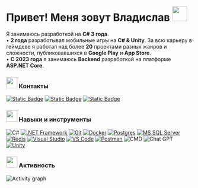 # Привет! Меня зовут Владислав <img src="https://raw.githubusercontent.com/Tarikul-Islam-Anik/Telegram-Animated-Emojis/main/People/Man%20Technologist.webp" width="40x"> 

Я занимаюсь разработкой на __C# 3 года__.  
• __2 года__ разработывал мобильные игры на __C# & Unity__. За всю карьеру в геймдеве я работал над более __20__ проектами разных жанров и сложности, публиковавшихся в __Google Play__ и __App Store__.  
• __С 2023 года__ я занимаюсь __Backend__ разработкой на платформе __ASP.NET Core__.

### <img src="https://raw.githubusercontent.com/Tarikul-Islam-Anik/Telegram-Animated-Emojis/main/Objects/Inbox%20Tray.webp" width="30px"> Контакты
[![Static Badge](https://img.shields.io/badge/LinkedIn-white?style=for-the-badge&logo=linkedin&logoColor=white&color=0A66C2)](https://www.linkedin.com/in/mangushev)
[![Static Badge](https://img.shields.io/badge/Email-white?style=for-the-badge&logo=Gmail&logoColor=white&color=%23EA4335)](mailto:mangushev.net@gmail.com)
[![Static Badge](https://img.shields.io/badge/Telegram-white?style=for-the-badge&logo=Telegram&logoColor=white&color=%2326A5E4)](https://t.me/Vladislav_2123)


### <img src="https://raw.githubusercontent.com/Tarikul-Islam-Anik/Telegram-Animated-Emojis/main/Objects/Toolbox.webp" width="30"/> Навыки и инструменты
![C#](https://img.shields.io/badge/c%23-white?style=for-the-badge&logo=csharp&color=%23512BD4)
[![.NET Framework](https://img.shields.io/badge/Framework-white?style=for-the-badge&logo=.NET&color=%23512BD4)](https://dotnet.microsoft.com/en-us/)
[![Git](https://img.shields.io/badge/git-white?style=for-the-badge&logo=git&logoColor=white&color=F05032)](https://git-scm.com/)
[![Docker](https://img.shields.io/badge/docker-white?style=for-the-badge&logo=docker)](https://www.docker.com/)
[![Postgres](https://img.shields.io/badge/Postgres-white?style=for-the-badge&logo=postgreSQL&logoColor=white&color=4169E1)](https://www.postgresql.org/)
[![MS SQL Server](https://img.shields.io/badge/MS_SQL_Server-white?style=for-the-badge&logo=Microsoft%20SQL%20Server&color=%23CC2927)](https://www.microsoft.com/ru-ru/sql-server/sql-server-2019)
[![Redis](https://img.shields.io/badge/Redis-white?style=for-the-badge&logo=Redis&color=%23DC382D&logoColor=white)](https://redis.io/)
[![Visual Studio](https://img.shields.io/badge/Visual_Studio-white?style=for-the-badge&logo=Visual%20Studio&color=5C2D91)](https://visualstudio.microsoft.com/ru/)
[![VS Code](https://img.shields.io/badge/VS_Code-white?style=for-the-badge&logo=Visual%20Studio%20Code&color=007ACC)](https://code.visualstudio.com/)
[![Postman](https://img.shields.io/badge/Postman-white?style=for-the-badge&logo=Postman&logoColor=white&color=FF6C37)](https://www.postman.com/)
![CMD](https://img.shields.io/badge/CMD-white?style=for-the-badge&logo=Windows%20Terminal&color=4D4D4D)
![Chat GPT](https://img.shields.io/badge/Chat%20GPT-412991?style=for-the-badge&logo=OpenAI)
[![Unity](https://img.shields.io/badge/Unity-white?style=for-the-badge&logo=Unity&color=%23000000)](https://unity.com)

### <img src="https://raw.githubusercontent.com/Tarikul-Islam-Anik/Telegram-Animated-Emojis/main/Objects/Tear%20Off%20Calendar.webp" width="30px"> Активность
![Activity graph](https://github-readme-activity-graph.vercel.app/graph?username=Vladislav2123&theme=gitgub-compact&bg_color=0d1117&color=8b949e&line=474648&point=8b949e&area=true&area_color=4A525E&hide_border=true&hide_title=true)
